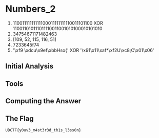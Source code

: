 # Numbers_2
1. 11001111111111100011111111110011101100 XOR 110011010111011110011001010100010101010
2. 34754671171482463
3. [109, 52, 115, 116, 51]
4. 7233645f74
5. '\xf9 \xdcu\x9ef\xbbHso{' XOR '\x91\x11\xaf*\xf2U\xc8;C\x01\x06'

## Initial Analysis 



## Tools 



## Computing the Answer 



## The Flag 
`UDCTF{y0uv3_m4st3r3d_th1s_l3ss0n}`